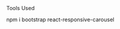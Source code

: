 <div align="center>
# A Carousel of Flip-Cards

## Tools Used
npm i bootstrap react-responsive-carousel 

</div>